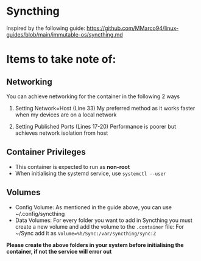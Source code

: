 # Syncthing
Inspired by the following guide: <https://github.com/MMarco94/linux-guides/blob/main/immutable-os/syncthing.md>

# Items to take note of:

## Networking
You can achieve networking for the container in the following 2 ways

1. Setting Network=Host (Line 33)
My preferred method as it works faster when my devices are on a local network

2. Setting Published Ports (Lines 17-20)
Performance is poorer but achieves network isolation from host

## Container Privileges
- This container is expected to run as **non-root**
- When initialising the systemd service, use `systemctl --user`

## Volumes
- Config Volume: As mentioned in the guide above, you can use ~/.config/syncthing
- Data Volumes: For every folder you want to add in Syncthing you must create a new volume and add the volume to the `.container` file:
For ~/Sync add it as `Volume=%h/Sync:/var/syncthing/sync:Z`

**Please create the above folders in your system before initialising the container, if not the service will error out**

